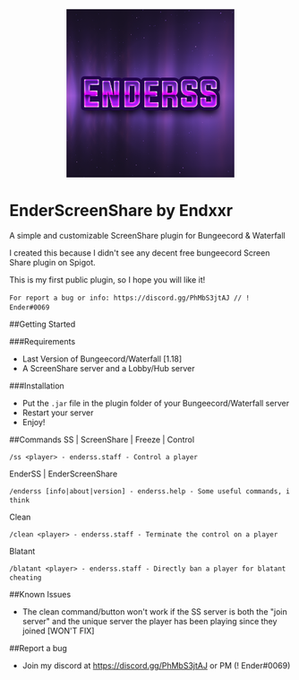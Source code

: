 <div align="center">
    <img height="300" src="images/enderss.png" width="300"/>
</div>

# EnderScreenShare by Endxxr
A simple and customizable ScreenShare plugin for Bungeecord &amp; Waterfall

I created this because I didn't see any decent free bungeecord Screen Share plugin on Spigot.

This is my first public plugin, so I hope you will like it!


`For report a bug or info: https://discord.gg/PhMbS3jtAJ // ! Ender#0069`

##Getting Started

###Requirements
- Last Version of Bungeecord/Waterfall [1.18]
- A ScreenShare server and a Lobby/Hub server

###Installation
- Put the ```.jar``` file in the plugin folder of your Bungeecord/Waterfall server 
- Restart your server
- Enjoy!

##Commands
SS | ScreenShare | Freeze | Control
````
/ss <player> - enderss.staff - Control a player
````
EnderSS | EnderScreenShare
````
/enderss [info|about|version] - enderss.help - Some useful commands, i think
````
Clean
````
/clean <player> - enderss.staff - Terminate the control on a player
````
Blatant
````
/blatant <player> - enderss.staff - Directly ban a player for blatant cheating
````

##Known Issues
- The clean command/button won't work if the SS server is both the "join server" and the unique server the player has been playing since they joined [WON'T FIX]

##Report a bug
- Join my discord at https://discord.gg/PhMbS3jtAJ or PM (! Ender#0069)
